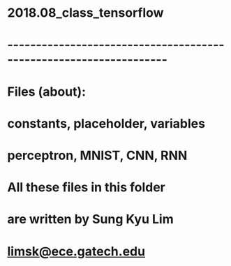 # 2018.08_class_tensorflow
# ------------------------------------------------------------------ #
# Files (about):
#        constants, placeholder, variables
#        perceptron, MNIST, CNN, RNN
# All these files in this folder 
# are written by Sung Kyu Lim
# limsk@ece.gatech.edu
